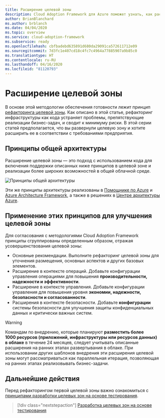 ```yaml
---
title: Расширение целевой зоны
description: Cloud Adoption Framework для Azure поможет узнать, как расширить целевую зону.
author: BrianBlanchard
ms.author: brblanch
ms.date: 04/04/2020
ms.topic: overview
ms.service: cloud-adoption-framework
ms.subservice: ready
ms.openlocfilehash: cbfbadebd635891d680da29091ca572611712e09
ms.sourcegitcommit: 7d3fc1e407cd18c4fc7c4964a77885907a9b85c0
ms.translationtype: HT
ms.contentlocale: ru-RU
ms.lasthandoff: 04/16/2020
ms.locfileid: "81120793"
---
```

# <a name="expand-your-landing-zone"></a>Расширение целевой зоны

В основе этой методологии обеспечения готовности лежит принцип [рефакторинга целевой зоны](../landing-zone/refactor.md). Как описано в этой статье, рефакторинг инфраструктуры как кода устраняет проблемы, препятствующие реализации бизнес-задач, и сводит к минимуму риски. В этой серии статей предполагается, что вы развернули целевую зону и хотите расширить ее в соответствии с требованиями предприятия.

## <a name="shared-architecture-principles"></a>Принципы общей архитектуры

Расширение целевой зоны — это подход с использованием кода для включения поддержки описанных ниже принципов в целевой зоне и реализации более широких возможностей в общей облачной среде.

![Принципы общей архитектуры](../../_images/ready/shared-principles.png)

Эти же принципы архитектуры реализованы в [Помощнике по Azure](https://docs.microsoft.com/azure/advisor/advisor-overview) и [Azure Architecture Framework](https://docs.microsoft.com/azure/architecture/framework), а также в решениях в [Центре архитектуры Azure](https://docs.microsoft.com/azure/architecture).

## <a name="applying-these-principles-to-your-landing-zone-improvements"></a>Применение этих принципов для улучшения целевой зоны

Для согласования с методологиями Cloud Adoption Framework принципы сгруппированы определенным образом, отражая усовершенствования целевой зоны:

- Основные рекомендации. Выполните рефакторинг целевой зоны для уточнения размещения, основных аспектов и других базовых элементов.
- Расширение в контексте операций. Добавьте конфигурации управления операциями для повышения **производительности, надежности и эффективности**.
- Расширение в контексте управления. Добавьте конфигурации управления для повышения уровня **экономии, надежности, безопасности и согласованности**.
- Расширения в контексте безопасности. Добавьте **конфигурации** системы безопасности для улучшения защиты конфиденциальных данных и критически важных систем.

> [!WARNING]
> Командам по внедрению, которые планируют **разместить более 1000 ресурсов (приложений, инфраструктуры или ресурсов данных) в облаке** в течение 24 месяцев, следует учитывать описанные расширения на ранних этапах развертывания в облаке. При использовании других шаблонов внедрения эти расширения целевой зоны могут рассматриваться как параллельная итерация, позволяющая на ранних этапах реализовывать бизнес-задачи.

## <a name="next-steps"></a>Дальнейшие действия

Перед рефакторингом первой целевой зоны важно ознакомиться с [принципами разработки целевых зон на основе тестирования](./test-driven-development.md).

> [!div class="nextstepaction"]
> [Разработка целевых зон на основе тестирования](./test-driven-development.md)
